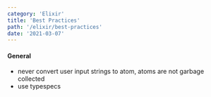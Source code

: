 ```yaml
---
category: 'Elixir'
title: 'Best Practices'
path: '/elixir/best-practices'
date: '2021-03-07'
---
```


#### General

- never convert user input strings to atom, atoms are not garbage collected
- use typespecs
